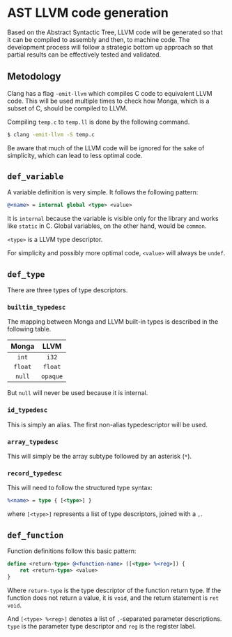 # AST LLVM code generation

Based on the Abstract Syntactic Tree, LLVM code will be generated so that it can be compiled to assembly and then, to machine code. The development process will follow a strategic bottom up approach so that partial results can be effectively tested and validated.

## Metodology

Clang has a flag `-emit-llvm` which compiles C code to equivalent LLVM code. This will be used multiple times to check how Monga, which is a subset of C, should be compiled to LLVM.

Compiling `temp.c` to `temp.ll` is done by the following command.

```sh
$ clang -emit-llvm -S temp.c
```

Be aware that much of the LLVM code will be ignored for the sake of simplicity, which can lead to less optimal code.

## `def_variable`

A variable definition is very simple. It follows the following pattern:

```llvm
@<name> = internal global <type> <value>
```

It is `internal` because the variable is visible only for the library and works like `static` in C. Global variables, on the other hand, would be `common`.

`<type>` is a LLVM type descriptor.

For simplicity and possibly more optimal code, `<value>` will always be `undef`.

## `def_type`

There are three types of type descriptors.

### `builtin_typedesc`

The mapping between Monga and LLVM built-in types is described in the following table.

| Monga | LLVM |
| :-: | :-: |
| `int` | `i32` |
| `float` | `float` |
| `null` | `opaque` |

But `null` will never be used because it is internal.

### `id_typedesc`

This is simply an alias. The first non-alias typedescriptor will be used.

### `array_typedesc`

This will simply be the array subtype followed by an asterisk (`*`).

### `record_typedesc`

This will need to follow the structured type syntax:

```llvm
%<name> = type { [<type>] }
```

where `[<type>]` represents a list of type descriptors, joined with a `,`.

## `def_function`

Function definitions follow this basic pattern:

```llvm
define <return-type> @<function-name> ([<type> %<reg>]) {
    ret <return-type> <value>
}
```

Where `return-type` is the type descriptor of the function return type. If the function does not return a value, it is `void`, and the return statement is `ret void`.

And `[<type> %<reg>]` denotes a list of `,`-separated parameter descriptions. `type` is the parameter type descriptor and `reg` is the register label.